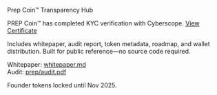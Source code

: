 Prep Coin™ Transparency Hub

PREP Coin™ has completed KYC verification with Cyberscope. [View Certificate](./kyc.png)

Includes whitepaper, audit report, token metadata, roadmap, and wallet distribution. Built for public reference—no source code required.

Whitepaper: [whitepaper.md](./whitepaper.md)  
Audit: [prep/audit.pdf](./prep/audit.pdf)

Founder tokens locked until Nov 2025.  
